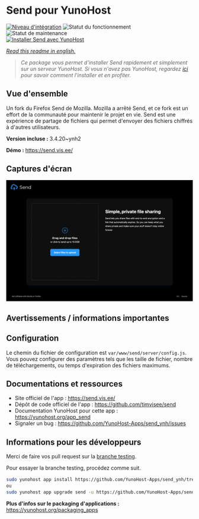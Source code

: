 <!--
N.B.: This README was automatically generated by https://github.com/YunoHost/apps/tree/master/tools/README-generator
It shall NOT be edited by hand.
-->

# Send pour YunoHost

[![Niveau d'intégration](https://dash.yunohost.org/integration/send.svg)](https://dash.yunohost.org/appci/app/send) ![Statut du fonctionnement](https://ci-apps.yunohost.org/ci/badges/send.status.svg) ![Statut de maintenance](https://ci-apps.yunohost.org/ci/badges/send.maintain.svg)  
[![Installer Send avec YunoHost](https://install-app.yunohost.org/install-with-yunohost.svg)](https://install-app.yunohost.org/?app=send)

*[Read this readme in english.](./README.md)*

> *Ce package vous permet d'installer Send rapidement et simplement sur un serveur YunoHost.
Si vous n'avez pas YunoHost, regardez [ici](https://yunohost.org/#/install) pour savoir comment l'installer et en profiter.*

## Vue d'ensemble

Un fork du Firefox Send de Mozilla. Mozilla a arrêté Send, et ce fork est un effort de la communauté pour maintenir le projet en vie.
Send est une expérience de partage de fichiers qui permet d'envoyer des fichiers chiffrés à d'autres utilisateurs.


**Version incluse :** 3.4.20~ynh2


**Démo :** https://send.vis.ee/

## Captures d'écran

![Capture d'écran de Send](./doc/screenshots/screenshot.png)

## Avertissements / informations importantes

## Configuration

Le chemin du fichier de configuration est `var/www/send/server/config.js`.
Vous pouvez configurer des paramètres tels que les taille de fichier, nombre de téléchargements, ou temps d'expiration des fichiers maximums.

## Documentations et ressources

* Site officiel de l'app : <https://send.vis.ee/>
* Dépôt de code officiel de l'app : <https://github.com/timvisee/send>
* Documentation YunoHost pour cette app : <https://yunohost.org/app_send>
* Signaler un bug : <https://github.com/YunoHost-Apps/send_ynh/issues>

## Informations pour les développeurs

Merci de faire vos pull request sur la [branche testing](https://github.com/YunoHost-Apps/send_ynh/tree/testing).

Pour essayer la branche testing, procédez comme suit.

``` bash
sudo yunohost app install https://github.com/YunoHost-Apps/send_ynh/tree/testing --debug
ou
sudo yunohost app upgrade send -u https://github.com/YunoHost-Apps/send_ynh/tree/testing --debug
```

**Plus d'infos sur le packaging d'applications :** <https://yunohost.org/packaging_apps>
